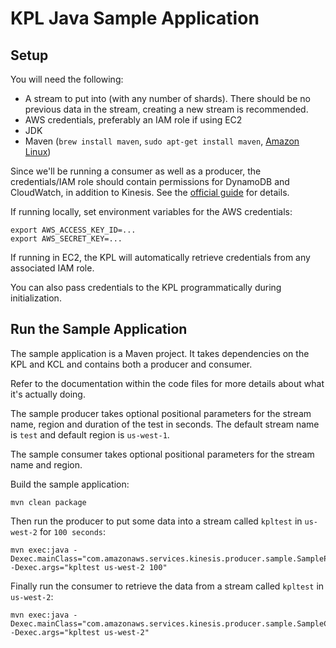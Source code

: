 # KPL Java Sample Application

## Setup

You will need the following:

+ A stream to put into (with any number of shards). There should be no previous data in the stream, creating a new stream is recommended.
+ AWS credentials, preferably an IAM role if using EC2
+ JDK
+ Maven (```brew install maven```, ```sudo apt-get install maven```, [Amazon Linux](https://gist.github.com/sebsto/19b99f1fa1f32cae5d00))

Since we'll be running a consumer as well as a producer, the credentials/IAM role should contain permissions for DynamoDB and CloudWatch, in addition to Kinesis. See the [official guide](http://docs.aws.amazon.com/kinesis/latest/dev/learning-kinesis-module-one-iam.html) for details.

If running locally, set environment variables for the AWS credentials:

```
export AWS_ACCESS_KEY_ID=...
export AWS_SECRET_KEY=...
```

If running in EC2, the KPL will automatically retrieve credentials from any associated IAM role.

You can also pass credentials to the KPL programmatically during initialization.

## Run the Sample Application

The sample application is a Maven project. It takes dependencies on the KPL and KCL and contains both a producer and consumer.

Refer to the documentation within the code files for more details about what it's actually doing.

The sample producer takes optional positional parameters for the stream name, region and duration of the test in seconds. The default stream name is ``test`` and default region is ``us-west-1``.

The sample consumer takes optional positional parameters for the stream name and region.

Build the sample application:

```
mvn clean package
```

Then run the producer to put some data into a stream called ``kpltest`` in ``us-west-2`` for ``100 seconds``:

```
mvn exec:java -Dexec.mainClass="com.amazonaws.services.kinesis.producer.sample.SampleProducer" -Dexec.args="kpltest us-west-2 100"
```

Finally run the consumer to retrieve the data from a stream called ``kpltest`` in ``us-west-2``:

```
mvn exec:java -Dexec.mainClass="com.amazonaws.services.kinesis.producer.sample.SampleConsumer" -Dexec.args="kpltest us-west-2"
```
